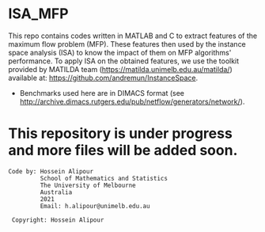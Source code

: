 # ISA_MFP
This repo contains codes written in MATLAB and C to extract features of the maximum flow problem (MFP). These features then used by the instance space analysis (ISA) to know the impact of them on MFP algorithms' performance. 
To apply ISA on the obtained features, we use the toolkit provided by MATILDA team (https://matilda.unimelb.edu.au/matilda/) available at: https://github.com/andremun/InstanceSpace.

* Benchmarks used here are in DIMACS format (see http://archive.dimacs.rutgers.edu/pub/netflow/generators/network/).

 # This repository is under progress and more files will be added soon. 

```
Code by: Hossein Alipour
         School of Mathematics and Statistics
         The University of Melbourne
         Australia
         2021
         Email: h.alipour@unimelb.edu.au
 
 Copyright: Hossein Alipour
 ```
